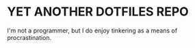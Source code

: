 YET ANOTHER DOTFILES REPO
========
I'm not a programmer, but I do enjoy tinkering as a means of procrastination.
